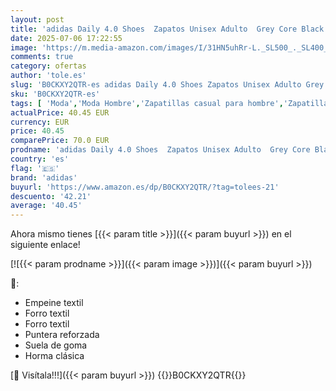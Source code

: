 ```yaml
---
layout: post
title: 'adidas Daily 4.0 Shoes  Zapatos Unisex Adulto  Grey Core Black Cloud White  42 2/3 EU'
date: 2025-07-06 17:22:55
image: 'https://m.media-amazon.com/images/I/31HN5uhRr-L._SL500_._SL400_.jpg'
comments: true
category: ofertas
author: 'tole.es'
slug: 'B0CKXY2QTR-es adidas Daily 4.0 Shoes Zapatos Unisex Adulto Grey Core...'
sku: 'B0CKXY2QTR-es'
tags: [ 'Moda','Moda Hombre','Zapatillas casual para hombre','Zapatillas deportivas y de moda para hombre','Zapatos para hombre','adidas','zapatos','🇪🇸', ]
actualPrice: 40.45 EUR
currency: EUR
price: 40.45
comparePrice: 70.0 EUR
prodname: 'adidas Daily 4.0 Shoes  Zapatos Unisex Adulto  Grey Core Black Cloud White  42 2/3 EU'
country: 'es'
flag: '🇪🇸'
brand: 'adidas'
buyurl: 'https://www.amazon.es/dp/B0CKXY2QTR/?tag=tolees-21'
descuento: '42.21'
average: '40.45'
---
```


Ahora mismo tienes [{{< param title >}}]({{< param buyurl >}}) en el siguiente enlace!

[![{{< param prodname >}}]({{< param image >}})]({{< param buyurl >}})

🔎:

- Empeine textil
- Forro textil
- Forro textil
- Puntera reforzada
- Suela de goma
- Horma clásica

[🛒 Visítala!!!]({{< param buyurl >}})
{{<world>}}B0CKXY2QTR{{</world>}}
